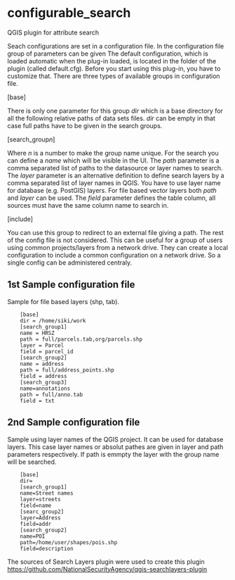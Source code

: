 # configurable_search
QGIS plugin for attribute search

Seach configurations are set in a configuration file. In the configuration file 
group of parameters can be given The default configuration, which is loaded 
automatic when the plug-in loaded, is located in the folder of the plugin 
(called default.cfg). Before you start using this plug-in, you have to customize
that. There are three types of available groups in configuration file.

[base]

There is only one parameter for this group *dir* which is a base directory 
for all the following relative paths of data sets files.
*dir* can be empty in that case full paths have to be given in the search 
groups. 

[search_group*n*]

Where *n* is a number to make the group name unique. For the search you can define
a *name* which will be visible in the UI. The *path* parameter is a comma 
separated list of paths to the datasource or layer names to search. 
The *layer* parameter is an alternative definition to define search layers
by a comma separated list of layer names in QGIS.
You have to use layer name for database (e.g. PostGIS) layers.
For file based vector layers both *path* and *layer* can be used.
The *field* parameter defines the table column, all sources must have the same 
column name to search in.

[include]

You can use this group to redirect to an external file giving a path. The rest
of the config file is not considered. This can be useful for a group of users
using common projects/layers from a network drive. They can create a local 
configuration to include a common configuration on a network drive. So a single 
config can be administered centraly.

## 1st Sample configuration file

Sample for file based layers (shp, tab).

```
	[base]
	dir = /home/siki/work
	[search_group1]
	name = HRSZ
	path = full/parcels.tab,org/parcels.shp
	layer = Parcel
	field = parcel_id
	[search_group2]
	name = address
	path = full/address_points.shp
	field = address
	[search_group3]
	name=annotations
	path = full/anno.tab
	field = txt
```

## 2nd Sample configuration file

Sample using layer names of the QGIS project. It can be used for database
layers. This case layer names or absolut pathes are given in layer and path parameters respectively.
If path is emmpty the layer with the group name will be searched.

```
    [base]
    dir=
    [search_group1]
    name=Street names
    layer=streets
    field=name
    [searc_group2]
    layer=Address
    field=addr
    [search_group2]
    name=POI
    path=/home/user/shapes/pois.shp
    field=description
```

The sources of Search Layers plugin were used to create this plugin
https://github.com/NationalSecurityAgency/qgis-searchlayers-plugin
